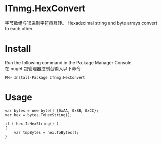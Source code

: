 # ITnmg.HexConvert
字节数组与16进制字符串互转。
Hexadecimal string and byte arrays convert to each other

# Install

Run the following command in the Package Manager Console.  
在 nuget 包管理器控制台输入以下命令

    PM> Install-Package ITnmg.HexConvert

# Usage
    
    var bytes = new byte[] {0xAA, 0xBB, 0xCC};
    var hex = bytes.ToHexString();

    if ( hex.IsHexString() )
    {
        var tmpBytes = hex.ToBytes();
    }